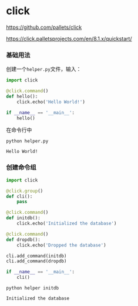 # click

https://github.com/pallets/click

https://click.palletsprojects.com/en/8.1.x/quickstart/

### 基础用法

创建一个`helper.py`文件，输入：

```python
import click

@click.command()
def hello():
    click.echo('Hello World!')

if __name__ == '__main__':
    hello()
```

在命令行中

```
python helper.py
```

```
Hello World!
```

### 创建命令组

```python
import click

@click.group()
def cli():
    pass

@click.command()
def initdb():
    click.echo('Initialized the database')

@click.command()
def dropdb():
    click.echo('Dropped the database')

cli.add_command(initdb)
cli.add_command(dropdb)

if __name__ == '__main__':
    cli()
```

```
python helper initdb
```

```
Initialized the database
```

